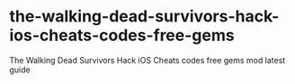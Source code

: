 # the-walking-dead-survivors-hack-ios-cheats-codes-free-gems
The Walking Dead Survivors Hack iOS Cheats codes free gems mod latest guide
